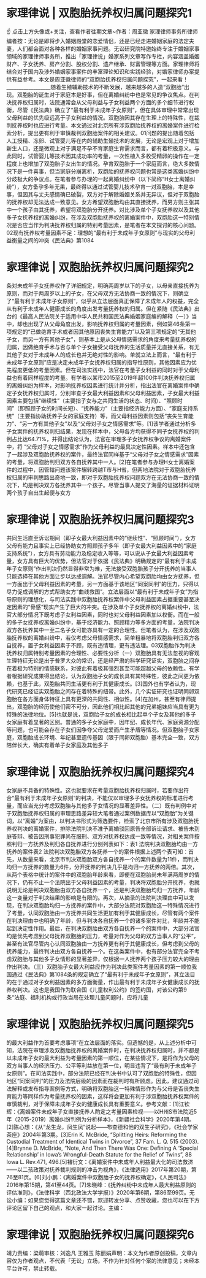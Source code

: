 # 家理律说 | 双胞胎抚养权归属问题探究1

☝ 点击上方头像或+关注，查看作者往期文章~作者：周亚徽 家理律师事务所律师编者按：无论是即将步入婚姻殿堂的恋爱情侣，还是已经走进婚姻家庭的法定夫妻，人们都会面对各种各样的婚姻家事问题。无讼研究院特邀始终专注于婚姻家事领域的家理律师事务所，推出「家理律说」婚家系列文章写作专栏，内容涵盖婚姻财产、子女抚养、房产分割、股权分割、遗产继承、财富管理等方面。家理律师将结合对于国内及涉外婚姻家事案件的丰富理论知识和实践经验，对婚家律师办案提供有益参考。本文是周亚徽律师的“双胞胎抚养权归属问题探究”，一起来看！__________________随着生殖辅助技术的不断发展，越来越多的人造“双胞胎”出现。双胞胎的诞生对于家庭本是好事，但在离婚纠纷中也是常见的争议焦点。在判决抚养权归属时，法院通常会从父母利益与子女利益两个方面的多个细节进行权衡，尽管《民法典》确立了“最有利于未成年子女原则”，但在具体审理中常常出现父母利益的优先级远高于子女利益的情况。双胞胎因其存在生理上的特殊性，在裁判抚养权时也应进行考量。本文通过对北京所有涉双胞胎抚养权的离婚案件进行检索分析，提出更有利于审慎裁判双胞胎案件的相关建议。01问题的提出随着包括人工授精、冻卵、试管婴儿等在内的辅助生殖技术的发展，无论是宏观上对于增加新生人口，还是微观上对于满足不孕不育家庭生育需求而言，都有着积极意义。与此同时，试管婴儿等技术因其成功率的考量，一次性植入多枚受精卵的操作在一定程度上也增加了双胞胎子女出生的情况。孕育双胞胎于一个家庭而言，绝大多数情况下是一件喜事，但当家庭分崩离析，双胞胎的抚养权问题也常是这类离婚纠纷中分歧极大的争议点。在笔者参与办理的一起离婚纠纷中（以下简称“H女士离婚纠纷”），女方备孕多年无果，最终得以通过试管婴儿技术孕育一对双胞胎，本是幸事，但因其与丈夫感情确已破裂，双方对于解除婚姻关系并无异议，但对于双胞胎的抚养权却无法达成一致意见。女方希望双胞胎均由其直接抚养，而男方则主张其中一个孩子由其抚养，希望将双胞胎分开抚养。对比涉及单个子女抚养权以及其他多子女抚养权的离婚纠纷，在涉及双胞胎抚养权的离婚案件中，双胞胎这一特别情况是否应当作为判决抚养权归属的特别考量因素，是笔者在本文探讨的核心问题。02现有抚养权考量因素不足：理想的“最有利于未成年子女原则”与现实的父母利益衡量之间的冲突《民法典》第1084

# 家理律说 | 双胞胎抚养权归属问题探究2

条对未成年子女抚养权作了详细规定，明确两周岁以下的子女，以母亲直接抚养为原则，而对于两周岁以上的子女，在父母双方无法协商一致的情况下，则确立了“最有利于未成年子女原则”，似乎从立法层面真正保障了未成年人的权益，完全从有利于未成年人健康成长的角度出发考量抚养权的归属。但在紧随《民法典》出台的《最高人民法院关于适用中华人民共和国民法典婚姻家庭编的解释（一）》当中，却也出现了从父母角度出发，影响抚养权归属的考量因素，例如第46条第一项规定的“已做绝育手术或者因其他原因丧失生育能力”以及第三项规定的“无其他子女，而另一方有其他子女”，则基本上是从父母情感需求的角度来考量抚养权的归属，因做绝育手术与否与单个子女接受父母抚养的生活质量并无直接关系，有无其他子女对于未成年人的成长也并无绝对性的影响。单就立法上而言，“最有利于未成年子女原则”应是决定未成年子女抚养权归属的指导性原则，其他因素应为优先程度更低的考量因素。但在司法实践中，法官在考量子女利益的同时对于父母利益也有着同样程度的考量。有学者以某市2015至2019年超100件判决抚养权归属的离婚纠纷为样本，对影响抚养权因素进行统计并分析，指出法官在离婚案件中确定子女抚养权归属时，分别审查子女最大利益因素和父母利益因素，子女最大利益因素主要包括“继续性”（主要指子女与之共同生活的状态、时间）、“照顾时间”（即照顾子女的时间长短）、“抚养能力”（主要指经济能力方面）、“家庭支持系统”（主要指协助抚养子女的家庭支持）等，而父母利益因素则包括“丧失生育能力”、“另一方有其他子女”以及“父母对子女之情感需求”等。[1]该学者通过分析多子女案件的抚养权判归结果，发现在样本中，父母各方均获得不同子女抚养权的判例占比达64.71%，并得出结论认为，法官在审理多子女抚养权争议的离婚案件中，将 “父母对子女之情感需求”作为父母利益的最具决定性因素。样本中还包含了一起涉及双胞胎抚养权的案件，最终法官同样基于“父母对子女之情感需求”因素的考量，将双胞胎判归双方各自抚养其中一人。[2]在笔者参与办理H女士离婚案件的过程中，因管辖问题该案件辗转跨越T市与H省，但两地法院对于双胞胎抚养权归属的审判思路出奇地一致，即对于双胞胎抚养权问题双方在无法协商一致的情况下，均是判决双方各抚养其中一个孩子。尽管当事人提交了海量的证据材料证明两个孩子自出生起便与女方

# 家理律说 | 双胞胎抚养权归属问题探究3

共同生活直至诉讼期间（即子女最大利益因素中的“继续性”、“照顾时间”），女方父母有能力且事实上已经协助女方照顾孩子多年（即子女最大利益因素中的“家庭支持系统”），女方具有劳动能力及稳定收入等等，可以说从子女最大利益因素考量，女方具有巨大的优势，但法官对于依据《民法典》明确规定的“最有利于未成年子女原则”作出判决仍然显得非常为难，无法接受双胞胎孩子分开抚养的当事人只能选择在其他方面让步以达成调解。法官尽管内心希望双胞胎均由女方抚养，但一方面出于父母利益因素的考量，另一方面基于该地区“同案同判”的压力，只得以尽力促成调解的方式帮助女方“曲线救国”。立法层面以“最有利于未成年子女”为指导原则的理想化，与司法实践中双胞胎抚养权案件中父母利益因素占据重要甚至决定因素的“骨感”现实产生了巨大的冲突。在涉及单个子女抚养权的离婚纠纷中，法官大部分情况下既考虑子女利益因素，同时也对父母利益因素加以权衡。而在一般的多子女抚养权离婚纠纷中，基于经济能力、照顾精力等多方面的考量，法院判决双方各抚养其中一至二名子女可能亦具有一定的合理性。但笔者认为，在涉及双胞胎抚养权的离婚纠纷中，若仅考虑父母情感需求，简单粗暴地将双胞胎判归双方各自抚养，置子女利益因素于不顾，既有违情理，更有违法理。03双胞胎作为判决抚养权归属特别考量因素的合理性、必要性分析（一）双胞胎具有无法忽视的客观生理特征无论是出于普罗大众的常识，还是经严肃的科学研究证实，双胞胎之间存在着极为特别的情感联系，对彼此有着极其强烈甚至可能超越父母的依赖性。有学者根据研究成果得出结论，认为双胞胎子女的成长具有其特殊性，彼此之间更为依赖，也基于此，双胞胎共同生活更有利于其健康成长。[3]国外也有学者认为，现代研究已经证实双胞胎之间存在着特殊的纽带。此外，几个实证研究也证明同卵双胞胎在各方面身体特征上具有更深的共同性、相似性。[4]在加州，甚至有律师提出，双胞胎的经历使他们密不可分，因此他们相比起其他的兄弟姐妹应当具有更为特殊的法律地位。[5]也就是说，双胞胎子女的成长相比起单个子女及其他的多子女家庭有着显著的区别。普通的多子女家庭中，因年纪、成长年代、家庭资源分配等问题，也可能会存在子女们因争夺父母宠爱而产生矛盾等情况。但双胞胎子女家庭，双胞胎成长环境、年纪甚至遗传基因（限于同卵双胞胎）基本完全一致，双方陪伴长大，确实有着单子女家庭及其他多子

# 家理律说 | 双胞胎抚养权归属问题探究4

女家庭不具备的特殊性。这也就要求在考量双胞胎抚养权归属时，若要作出符合“最有利于未成年子女原则”的判决，不能仅以审理多子女抚养权的标准进行考量，而应当充分考虑双胞胎与其他多子女情况的显著差异性。（二）既有判例中对于双胞胎抚养权归属的审理思路差异较大笔者通过案例数据库以“双胞胎”为关键词，以“离婚”为案由，以判决书形式为筛选要件，检索了北京市所有涉及双胞胎抚养权判决的离婚案件，排除法院判决不准予离婚驳回原告全部诉讼请求、被告未到庭答辩、被告因刑事犯罪尚在服刑、双方对抚养权达成一致等情况，对相关案件按照判归一方抚养及判归各自抚养进行分别列表如下：表1 法院判决双胞胎均由一方抚养的案件表2 法院判决双胞胎双方各抚养一个的案件根据上述两个表可知：首先，从数量来看，北京市判决双胞胎双方各自抚养一个的案件数量为11件，而判决均归一方抚养的数量为6件，分开抚养的判决几乎是均归一方抚养的两倍。其次，从两个表格中统计的案件中的双胞胎年龄来看，即便在双胞胎尚未年满两周岁的情况下，仍有不止一个法院出于父母利益因素的考量，判决将双胞胎分开抚养，也就说明无论是判决双胞胎由双方各自抚养一个，还是判决双胞胎均归一方抚养，年龄这一变量对于判决结果的影响是有限的。再次，从摘录的法院判决理由中可以发现，在判决双胞胎均归一方抚养的案件中，大部分法院对双胞胎这一特殊情况进行了考量，认同双胞胎由一方抚养共同生活更加有利于其健康成长，尽管有两个案件在判决理由中也明确了年龄，但与判决各自抚养一个的诸多案件对比，年龄并不能起到决定性作用。最后，在判决双胞胎由双方各自抚养一个的案件中，大部分法官均是优先考虑到父母抚养双胞胎的压力，考量对作为父母的双方当事人的“公平”，甚至有法官尽管内心认同双胞胎由一方抚养更有利于其健康成长，但考虑到父母的抚养能力，最终判决由双方各自抚养一个。在这类案件中，也有部分法官完全不考虑双胞胎与其他多子女情形的显著差异，仅根据一人抚养两个孩子压力较大的理由作出判决。（三）双胞胎子女最大利益应作为判决此类案件考量因素的第一顺位我国通过《民法典》第1084条的规定确立了“最有利于未成年子女原则”，其立法目的在于通过对子女利益因素的多方面衡量，作出最有利于未成年子女健康成长的抚养权判决。这也是我国作为联合国《儿童权利公约》的签约国，对该公约第9条“法庭、福利机构或行政当局在处理儿童问题时，应将儿童

# 家理律说 | 双胞胎抚养权归属问题探究5

的最大利益作为首要考虑事项”在立法层面的落实。但遗憾的是，从上述分析中可知，法院在审理涉及双胞胎抚养权的离婚案件时，在判决抚养权归属时，并不都是以未成年子女的最大利益为考量因素的第一顺位，在某些情况下，是将作为父母的双方当事人的经济压力、公平等利益放在第一位，明显违背了“最有利于未成年子女原则”。在司法实践中，部分法院已经在判决书中认可了双胞胎的特殊性，但因地区“同案同判”的压力及法院层级的因素而在裁判时有所顾虑。因此，建议通过司法解释或发布指导案例等方式，明确将双胞胎这一特殊情形作为与父母是否丧失生育能力等同样作为考量抚养权的因素，这样将会更加有利于涉双胞胎抚养权案件的审慎裁判，对于保障未成年子女的健康成长具有重要意义。参考文献：[1]江钦辉：《离婚案件未成年子女直接抚养人酌定之考量因素检视——以H州S市法院近5年（2015-2019）离婚纠纷判例为分析样本》，《新疆社会科学》2020年第4期。[2]陈心想：《从“龙生龙，凤生凤”说起——布查德和他的双生子研究》，《社会学家茶座》2004年第3期。[3]Erin K. McBride, “Splitting Heirs: Reforming the Custodial Treatment of Identical Twins in Divorce”, 37 Fam. L. Q. 515 (2003).[4]Brynne D. McBride, “Note, And Then There Was One: Defining A ‘Special Relationship’ in Iowa’s Wrongful-Death Statute for the Relief of Twins”, 88 Iowa L. Rev.471, 496.[5]褚衍文：《离婚案件中未成年人利益最大化的司法救济——以二孩政策对抚养裁判规则的冲击为视角》，《法律适用》2017年第20期，第76至81页。[6]刘小鹏：《离婚案件中双胞胎子女的抚养权确定》，《人民司法》2016年第15期，第41至44页。[7]朱晓峰：《抚养纠纷中未成年人最大利益原则的评估准则》，《法律科学（西北政法大学学报）》2020年第6期，第86至99页。无讼小编：如果您觉得这篇文章还不错，欢迎转发分享、点赞收藏，您也可以在下方评论区留下自己的观点，和大家一起讨论。主编：

# 家理律说 | 双胞胎抚养权归属问题探究6

靖力责编：梁萌审核：刘逸凡 王雅玉 陈丽娟声明：本文为作者原创投稿，文章内容仅为作者观点，不代表「无讼」立场，不作为针对任何个案的法律意见；未经本平台许可，禁止转载。

